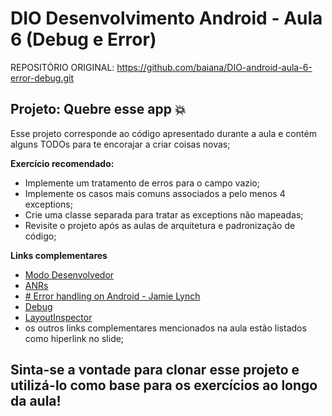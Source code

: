 # DIO Desenvolvimento Android  - Aula 6 (Debug e Error)

REPOSITÓRIO ORIGINAL: https://github.com/baiana/DIO-android-aula-6-error-debug.git

## Projeto: Quebre esse app :boom:
Esse projeto corresponde ao código apresentado durante a aula e contém alguns TODOs para te encorajar a criar coisas novas;

**Exercício recomendado:**
 - Implemente um tratamento de erros para o campo vazio;
 - Implemente os casos mais comuns associados a pelo menos 4 exceptions;
 - Crie uma classe separada para tratar as exceptions não mapeadas;
 - Revisite o projeto após as aulas de arquitetura e padronização de código;

**Links complementares**
- [Modo Desenvolvedor](https://developer.android.com/studio/debug/dev-options)
- [ANRs](https://developer.android.com/topic/performance/vitals/anr?hl=pt-br) 
- [# Error handling on Android - Jamie Lynch](https://www.google.com/url?q=https://www.bugsnag.com/blog/error-handling-on-android-part-1&sa=D&ust=1612039579498000&usg=AOvVaw1yhPD2odj7NeJpRHZzHcBx)
- [Debug](https://developer.android.com/studio/debug?hl=pt-br)
- [LayoutInspector](https://developer.android.com/studio/debug/layout-inspector)
- os outros links complementares mencionados na aula estão listados como hiperlink no slide;

## Sinta-se a vontade para clonar esse projeto e utilizá-lo como base para os exercícios ao longo da aula!
